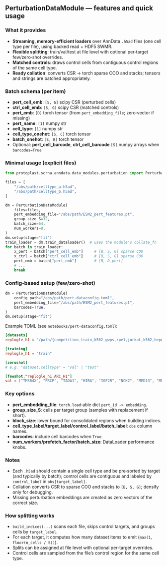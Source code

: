 ## PerturbationDataModule — features and quick usage

### What it provides
- **Streaming, memory‑efficient loaders** over AnnData `.h5ad` files (one cell type per file), using backed read + HDF5 SWMR.
- **Flexible splitting**: train/val/test at file level with optional per‑target few/zero‑shot overrides.
- **Matched controls**: draws control cells from contiguous control regions of the same cell type.
- **Ready collation**: converts CSR → torch sparse COO and stacks; tensors and strings are batched appropriately.

### Batch schema (per item)
- **pert_cell_emb**: `[S, G]` scipy CSR (perturbed cells)
- **ctrl_cell_emb**: `[S, G]` scipy CSR (matched controls)
- **pert_emb**: `[D]` torch tensor (from `pert_embedding_file`; zero‑vector if missing)
- **pert_name**: `[1]` numpy str
- **cell_type**: `[1]` numpy str
- **cell_type_onehot**: `[S, C]` torch tensor
- **batch_onehot**: `[S, B]` torch tensor
- Optional: **pert_cell_barcode**, **ctrl_cell_barcode** `[S]` numpy arrays when `barcodes=True`

### Minimal usage (explicit files)
```python
from protoplast.scrna.anndata.data_modules.perturbation import PerturbationDataModule

files = [
    "/abs/path/celltype_a.h5ad",
    "/abs/path/celltype_b.h5ad",
]

dm = PerturbationDataModule(
    files=files,
    pert_embedding_file="/abs/path/ESM2_pert_features.pt",
    group_size_S=32,
    batch_size=64,
    num_workers=8,
)
dm.setup(stage="fit")
train_loader = dm.train_dataloader()  # uses the module's collate_fn
for batch in train_loader:
    x_pert = batch["pert_cell_emb"]     # [B, S, G] sparse COO
    x_ctrl = batch["ctrl_cell_emb"]     # [B, S, G] sparse COO
    pert_emb = batch["pert_emb"]        # [B, D_pert]
    # ...
    break
```

### Config‑based setup (few/zero‑shot)
```python
dm = PerturbationDataModule(
    config_path="/abs/path/pert-dataconfig.toml",
    pert_embedding_file="/abs/path/ESM2_pert_features.pt",
    barcodes=True,
)
dm.setup(stage="fit")
```

Example TOML (see `notebooks/pert-dataconfig.toml`):
```toml
[datasets]
replogle_h1 = "/path/{competition_train,k562_gwps,rpe1,jurkat,k562,hepg2}.h5"

[training]
replogle_h1 = "train"

[zeroshot]
# e.g. "dataset.celltype" = "val" | "test"

[fewshot."replogle_h1.ARC_H1"]
val = ["TMSB4X", "PRCP", "TADA1", "HIRA", "IGF2R", "NCK2", "MED13", "MED12", "STAT1"]
```

### Key options
- **pert_embedding_file**: `torch.load`‑able dict `pert_id -> embedding`.
- **group_size_S**: cells per target group (samples with replacement if short).
- **block_size**: lower bound for consolidated regions when building indices.
- **cell_type_label/target_label/control_label/batch_label**: `obs` column names.
- **barcodes**: include cell barcodes when `True`.
- **num_workers/prefetch_factor/batch_size**: DataLoader performance knobs.

### Notes
- Each `.h5ad` should contain a single cell type and be pre‑sorted by target (and typically by batch); control cells are contiguous and labeled by `control_label` in `obs[target_label]`.
- Collation converts CSR to sparse COO and stacks to `[B, S, G]`; densify only for debugging.
- Missing perturbation embeddings are created as zero vectors of the correct size.

### How splitting works
- `build_indices(...)` scans each file, skips control targets, and groups cells by `target_label`.
- For each target, it computes how many dataset items to emit (`max(1, floor(n_cells / S))`).
- Splits can be assigned at file level with optional per-target overrides.
- Control cells are sampled from the file’s control region for the same cell type.